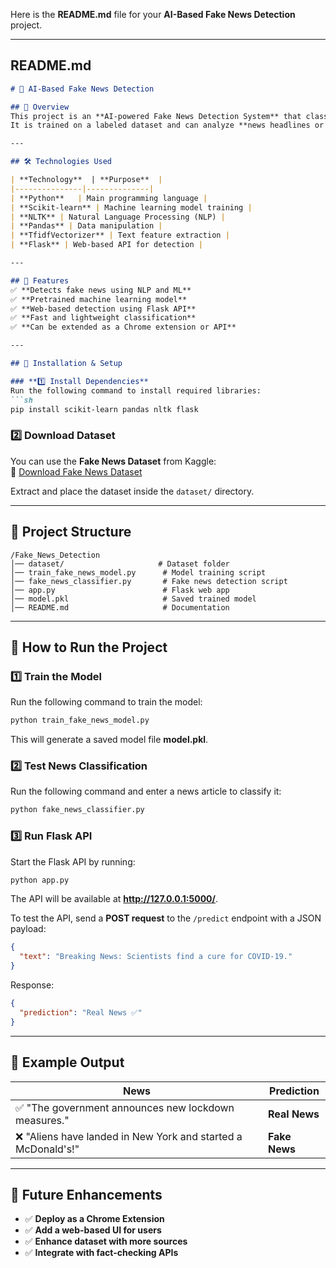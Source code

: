 Here is the **README.md** file for your **AI-Based Fake News Detection** project.

---

## **README.md**  

```md
# 📰 AI-Based Fake News Detection  

## 📌 Overview  
This project is an **AI-powered Fake News Detection System** that classifies news articles as **real or fake** using **Natural Language Processing (NLP) and Machine Learning**.  
It is trained on a labeled dataset and can analyze **news headlines or full articles** to detect misinformation.  

---

## 🛠️ Technologies Used  

| **Technology**  | **Purpose**  |
|---------------|--------------|
| **Python**   | Main programming language |
| **Scikit-learn** | Machine learning model training |
| **NLTK** | Natural Language Processing (NLP) |
| **Pandas** | Data manipulation |
| **TfidfVectorizer** | Text feature extraction |
| **Flask** | Web-based API for detection |

---

## 📜 Features  
✅ **Detects fake news using NLP and ML**  
✅ **Pretrained machine learning model**  
✅ **Web-based detection using Flask API**  
✅ **Fast and lightweight classification**  
✅ **Can be extended as a Chrome extension or API**  

---

## 🚀 Installation & Setup  

### **1️⃣ Install Dependencies**  
Run the following command to install required libraries:  
```sh
pip install scikit-learn pandas nltk flask
```

### **2️⃣ Download Dataset**  
You can use the **Fake News Dataset** from Kaggle:  
🔗 [Download Fake News Dataset](https://www.kaggle.com/clmentbisaillon/fake-and-real-news-dataset)  

Extract and place the dataset inside the `dataset/` directory.

---

## 📂 Project Structure  
```
/Fake_News_Detection
│── dataset/                     # Dataset folder
│── train_fake_news_model.py      # Model training script
│── fake_news_classifier.py       # Fake news detection script
│── app.py                        # Flask web app
│── model.pkl                     # Saved trained model
│── README.md                     # Documentation
```

---

## 🎯 How to Run the Project  

### **1️⃣ Train the Model**  
Run the following command to train the model:  
```sh
python train_fake_news_model.py
```
This will generate a saved model file **model.pkl**.

### **2️⃣ Test News Classification**  
Run the following command and enter a news article to classify it:  
```sh
python fake_news_classifier.py
```

### **3️⃣ Run Flask API**  
Start the Flask API by running:  
```sh
python app.py
```
The API will be available at **http://127.0.0.1:5000/**.

To test the API, send a **POST request** to the `/predict` endpoint with a JSON payload:  
```json
{
  "text": "Breaking News: Scientists find a cure for COVID-19."
}
```
Response:  
```json
{
  "prediction": "Real News ✅"
}
```

---

## 📂 Example Output  

| **News** | **Prediction** |
|-----------|--------------|
| ✅ "The government announces new lockdown measures." | **Real News** |
| ❌ "Aliens have landed in New York and started a McDonald's!" | **Fake News** |

---

## 🚀 Future Enhancements  
- ✅ **Deploy as a Chrome Extension**  
- ✅ **Add a web-based UI for users**  
- ✅ **Enhance dataset with more sources**  
- ✅ **Integrate with fact-checking APIs**  
